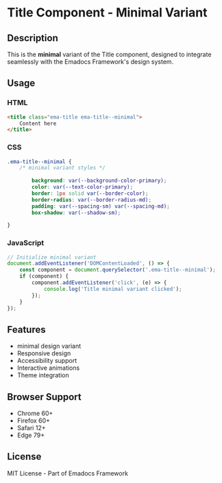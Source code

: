 # Title Component - Minimal Variant

## Description
This is the **minimal** variant of the Title component, designed to integrate seamlessly with the Emadocs Framework's design system.

## Usage

### HTML
```html
<title class="ema-title ema-title--minimal">
    Content here
</title>
```

### CSS
```css
.ema-title--minimal {
    /* minimal variant styles */
    
        background: var(--background-color-primary);
        color: var(--text-color-primary);
        border: 1px solid var(--border-color);
        border-radius: var(--border-radius-md);
        padding: var(--spacing-sm) var(--spacing-md);
        box-shadow: var(--shadow-sm);
    
}
```

### JavaScript
```javascript
// Initialize minimal variant
document.addEventListener('DOMContentLoaded', () => {
    const component = document.querySelector('.ema-title--minimal');
    if (component) {
        component.addEventListener('click', (e) => {
            console.log('Title minimal variant clicked');
        });
    }
});
```

## Features
- minimal design variant
- Responsive design
- Accessibility support
- Interactive animations
- Theme integration

## Browser Support
- Chrome 60+
- Firefox 60+
- Safari 12+
- Edge 79+

## License
MIT License - Part of Emadocs Framework
